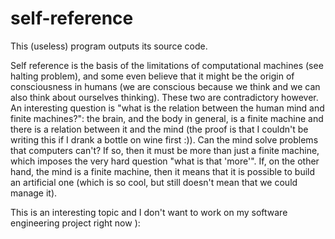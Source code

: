 # self-reference
This (useless) program outputs its source code.

Self reference is the basis of the limitations of computational machines (see halting problem), and some even believe that it might be the origin of consciousness in humans (we are conscious because we think and we can also think about ourselves thinking). These two are contradictory however. An interesting question is "what is the relation between the human mind and finite machines?": the brain, and the body in general, is a finite machine and there is a relation between it and the mind (the proof is that I couldn't be writing this if I drank a bottle on wine first :)). Can the mind solve problems that computers can't? If so, then it must be more than just a finite machine, which imposes the very hard question "what is that 'more'". If, on the other hand, the mind is a finite machine, then it means that it is possible to build an artificial one (which is so cool, but still doesn't mean that we could manage it). 

This is an interesting topic and I don't want to work on my software engineering project right now ):

